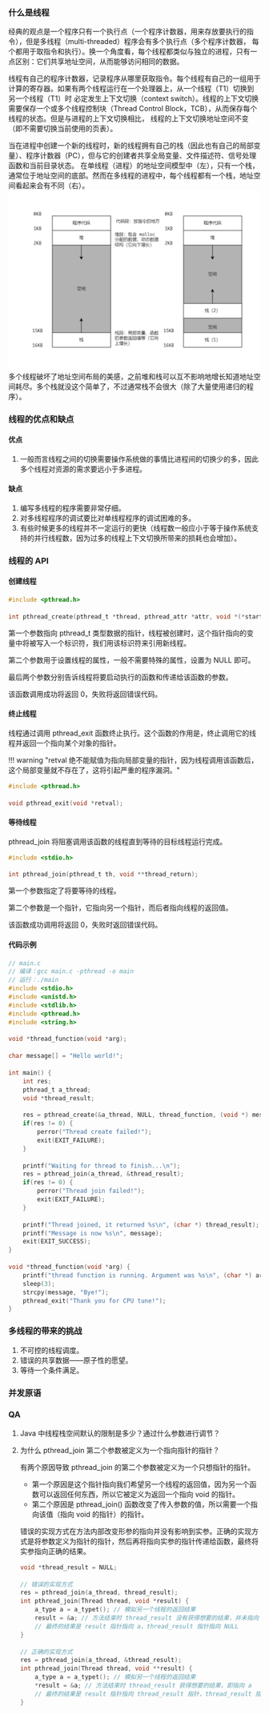 ### 什么是线程
经典的观点是一个程序只有一个执行点（一个程序计数器，用来存放要执行的指令），但是多线程（multi-threaded）程序会有多个执行点（多个程序计数器，
每个都用于取指令和执行）。换一个角度看，每个线程都类似与独立的进程，只有一点区别：它们共享地址空间，从而能够访问相同的数据。

线程有自己的程序计数器，记录程序从哪里获取指令。每个线程有自己的一组用于计算的寄存器。如果有两个线程运行在一个处理器上，从一个线程（T1）切换到另一个线程（T1）时
必定发生上下文切换（context switch）。线程的上下文切换需要保存一个或多个线程控制块（Thread Control Block，TCB），从而保存每个线程的状态。但是与进程的上下文切换相比，
线程的上下文切换地址空间不变（即不需要切换当前使用的页表）。

当在进程中创建一个新的线程时，新的线程拥有自己的栈（因此也有自己的局部变量）、程序计数器（PC），但与它的创建者共享全局变量、文件描述符、信号处理函数和当前目录状态。
在单线程（进程）的地址空间模型中（左），只有一个栈，通常位于地址空间的底部。然而在多线程的进程中，每个线程都有一个栈，地址空间看起来会有不同（右）。
![](../pictures/并发——多线程-1.png)
多个线程破坏了地址空间布局的美感，之前堆和栈可以互不影响地增长知道地址空间耗尽。多个栈就没这个简单了，不过通常栈不会很大（除了大量使用递归的程序）。

### 线程的优点和缺点

#### 优点
1. 一般而言线程之间的切换需要操作系统做的事情比进程间的切换少的多，因此多个线程对资源的需求要远小于多进程。

#### 缺点
1. 编写多线程的程序需要非常仔细。
2. 对多线程程序的调试要比对单线程程序的调试困难的多。
3. 有些时候更多的线程并不一定运行的更快（线程数一般应小于等于操作系统支持的并行线程数，因为过多的线程上下文切换所带来的损耗也会增加）。

### 线程的 API

#### 创建线程
```c
#include <pthread.h>

int pthread_create(pthread_t *thread, pthread_attr *attr, void *(*start_routine) (void *), void *arg);
```
第一个参数指向 pthread_t 类型数据的指针，线程被创建时，这个指针指向的变量中将被写入一个标识符，我们用该标识符来引用新线程。

第二个参数用于设置线程的属性，一般不需要特殊的属性，设置为 NULL 即可。

最后两个参数分别告诉线程将要启动执行的函数和传递给该函数的参数。

该函数调用成功将返回 0，失败将返回错误代码。

#### 终止线程
线程通过调用 pthread_exit 函数终止执行。这个函数的作用是，终止调用它的线程并返回一个指向某个对象的指针。

!!! warning "retval 绝不能赋值为指向局部变量的指针，因为线程调用该函数后，这个局部变量就不存在了，这将引起严重的程序漏洞。"
```c
#include <pthread.h>

void pthread_exit(void *retval);
```

#### 等待线程
pthread_join 将阻塞调用该函数的线程直到等待的目标线程运行完成。
```c
#include <stdio.h>

int pthread_join(pthread_t th, void **thread_return);
```
第一个参数指定了将要等待的线程。

第二个参数是一个指针，它指向另一个指针，而后者指向线程的返回值。

该函数成功调用将返回 0，失败时返回错误代码。

#### 代码示例
```c
// main.c
// 编译：gcc main.c -pthread -o main
// 运行：./main
#include <stdio.h>
#include <unistd.h>
#include <stdlib.h>
#include <pthread.h>
#include <string.h>

void *thread_function(void *arg);

char message[] = "Hello world!";

int main() {
    int res;
    pthread_t a_thread;
    void *thread_result;

    res = pthread_create(&a_thread, NULL, thread_function, (void *) message);
    if(res != 0) {
        perror("Thread create failed!");
        exit(EXIT_FAILURE);
    }

    printf("Waiting for thread to finish...\n");
    res = pthread_join(a_thread, &thread_result);
    if(res != 0) {
        perror("Thread join failed!");
        exit(EXIT_FAILURE);
    }

    printf("Thread joined, it returned %s\n", (char *) thread_result);
    printf("Message is now %s\n", message);
    exit(EXIT_SUCCESS);
}

void *thread_function(void *arg) {
    printf("thread function is running. Argument was %s\n", (char *) arg);
    sleep(3);
    strcpy(message, "Bye!");
    pthread_exit("Thank you for CPU tune!");
}
```

### 多线程的带来的挑战
1. 不可控的线程调度。
1. 错误的共享数据——原子性的愿望。
2. 等待一个条件满足。

### 并发原语



### QA
1. Java 中线程栈空间默认的限制是多少？通过什么参数进行调节？

2. 为什么 pthread_join 第二个参数被定义为一个指向指针的指针？  

    有两个原因导致 pthread_join 的第二个参数被定义为一个只想指针的指针。  
    - 第一个原因是这个指针指向我们希望另一个线程的返回值，因为另一个函数可以返回任何东西，所以它被定义为返回一个指向 void 的指针。  
    - 第二个原因是 pthread_join() 函数改变了传入参数的值，所以需要一个指向该值（指向 void 的指针）的指针。

    错误的实现方式在方法内部改变形参的指向并没有影响到实参。正确的实现方式是将参数定义为指针的指针，然后再将指向实参的指针传递给函数，最终将实参指向正确的结果。
    ```c
    void *thread_result = NULL;
   
    // 错误的实现方式
    res = pthread_join(a_thread, thread_result);
    int pthread_join(Thread thread, void *result) {
        a_type a = a_typet(); // 模拟另一个线程的返回结果
        result = &a; // 方法结束时 thread_result 没有获得想要的结果，并未指向 a
        // 最终的结果是 result 指针指向 a，thread_result 指针指向 NULL
    }
   
    // 正确的实现方式
    res = pthread_join(a_thread, &thread_result);
    int pthread_join(Thread thread, void **result) {
        a_type a = a_typet(); // 模拟另一个线程的返回结果
        *result = &a; // 方法结束时 thread_result 获得想要的结果，即指向 a
        // 最终的结果是 result 指针指向 thread_result 指针，thread_result 指针指向 a
    }
    ```